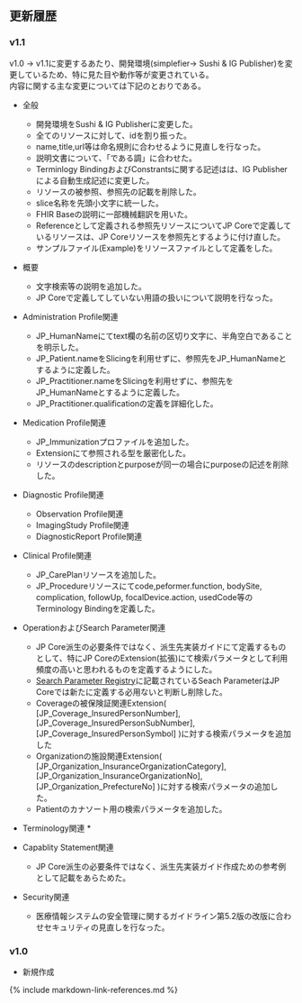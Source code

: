 
## 更新履歴

### v1.1

v1.0 → v1.1に変更するあたり、開発環境(simplefier→ Sushi & IG Publisher)を変更しているため、特に見た目や動作等が変更されている。<br/>
内容に関する主な変更については下記のとおりである。

* 全般
    * 開発環境をSushi & IG Publisherに変更した。
    * 全てのリソースに対して、idを割り振った。
    * name,title,url等は命名規則に合わせるように見直しを行なった。
    * 説明文書について、「である調」に合わせた。
    * Terminlogy BindingおよびConstrantsに関する記述はは、IG Publisherによる自動生成記述に変更した。
    * リソースの被参照、参照先の記載を削除した。
    * slice名称を先頭小文字に統一した。
    * FHIR Baseの説明に一部機械翻訳を用いた。
    * Referenceとして定義される参照先リソースについてJP Coreで定義しているリソースは、JP Coreリソースを参照先とするように付け直した。
    * サンプルファイル(Example)をリソースファイルとして定義をした。
    
* 概要
    * 文字検索等の説明を追加した。
    * JP Coreで定義してしていない用語の扱いについて説明を行なった。
    
* Administration Profile関連
    * JP_HumanNameにてtext欄の名前の区切り文字に、半角空白であることを明示した。
    * JP_Patient.nameをSlicingを利用せずに、参照先をJP_HumanNameとするように定義した。
    * JP_Practitioner.nameをSlicingを利用せずに、参照先をJP_HumanNameとするように定義した。
    * JP_Practitioner.qualificationの定義を詳細化した。

* Medication Profile関連
    * JP_Immunizationプロファイルを追加した。
    * Extensionにて参照される型を厳密化した。
    * リソースのdescriptionとpurposeが同一の場合にpurposeの記述を削除した。

* Diagnostic Profile関連
    * Observation Profile関連
    * ImagingStudy Profile関連
    * DiagnosticReport Profile関連
    
* Clinical Profile関連
    * JP_CarePlanリソースを追加した。
    * JP_Procedureリソースにてcode,peformer.function, bodySite, complication, followUp, focalDevice.action, usedCode等のTerminology Bindingを定義した。

* OperationおよびSearch Parameter関連
    * JP Core派生の必要条件ではなく、派生先実装ガイドにて定義するものとして、特にJP CoreのExtension(拡張)にて検索パラメータとして利用頻度の高いと思われるものを定義するようにした。
    * [Search Parameter Registry](http://hl7.org/fhir/R4/searchparameter-registry.html)に記載されているSeach ParameterはJP Coreでは新たに定義する必用ないと判断し削除した。
    * Coverageの被保険証関連Extension( [JP_Coverage_InsuredPersonNumber], [JP_Coverage_InsuredPersonSubNumber], [JP_Coverage_InsuredPersonSymbol] )に対する検索パラメータを追加した
    * Organizationの施設関連Extension( [JP_Organization_InsuranceOrganizationCategory], [JP_Organization_InsuranceOrganizationNo], [JP_Organization_PrefectureNo] )に対する検索パラメータの追加した。
    * Patientのカナソート用の検索パラメータを追加した。

* Terminology関連
    * 

* Capablity Statement関連
    * JP Core派生の必要条件ではなく、派生先実装ガイド作成ための参考例として記載をあらためた。

* Security関連
    * 医療情報システムの安全管理に関するガイドライン第5.2版の改版に合わせセキュリティの見直しを行なった。

### v1.0

* 新規作成

{% include markdown-link-references.md %}